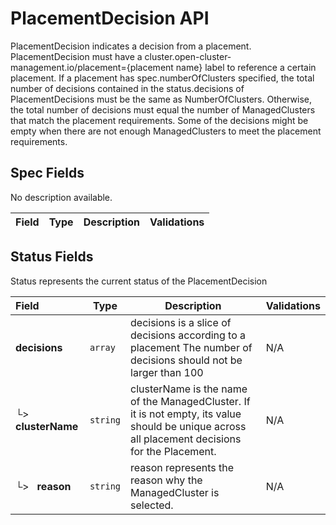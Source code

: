 # PlacementDecision API

PlacementDecision indicates a decision from a placement.
PlacementDecision must have a cluster.open-cluster-management.io/placement={placement name} label to reference a certain placement.
If a placement has spec.numberOfClusters specified, the total number of decisions contained in
the status.decisions of PlacementDecisions must be the same as NumberOfClusters. Otherwise, the
total number of decisions must equal the number of ManagedClusters that
match the placement requirements.
Some of the decisions might be empty when there are not enough ManagedClusters to meet the placement requirements.

## Spec Fields

No description available.

| Field | Type | Description | Validations |
|:---|---|---|---|
## Status Fields

Status represents the current status of the PlacementDecision

| Field | Type | Description | Validations |
|:---|---|---|---|
|  **decisions** | `array` | decisions is a slice of decisions according to a placement The number of decisions should not be larger than 100 | N/A |
| └>&nbsp;&nbsp; **clusterName** | `string` | clusterName is the name of the ManagedCluster. If it is not empty, its value should be unique across all placement decisions for the Placement. | N/A |
| └>&nbsp;&nbsp; **reason** | `string` | reason represents the reason why the ManagedCluster is selected. | N/A |
